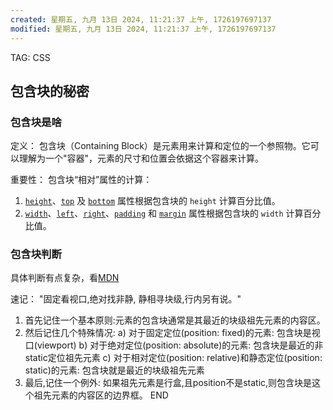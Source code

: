 ```yaml
---
created: 星期五, 九月 13日 2024, 11:21:37 上午, 1726197697137
modified: 星期五, 九月 13日 2024, 11:21:37 上午, 1726197697137
---
```


TAG: CSS
## 包含块的秘密
### 包含块是啥
定义： 
 包含块（Containing Block）是元素用来计算和定位的一个参照物。它可以理解为一个"容器"，元素的尺寸和位置会依据这个容器来计算。

重要性：
包含块“相对”属性的计算：
1. [`height`](https://developer.mozilla.org/zh-CN/docs/Web/CSS/height)、[`top`](https://developer.mozilla.org/zh-CN/docs/Web/CSS/top) 及 [`bottom`](https://developer.mozilla.org/zh-CN/docs/Web/CSS/bottom) 属性根据包含块的 `height` 计算百分比值。
2. [`width`](https://developer.mozilla.org/zh-CN/docs/Web/CSS/width)、[`left`](https://developer.mozilla.org/zh-CN/docs/Web/CSS/left)、[`right`](https://developer.mozilla.org/zh-CN/docs/Web/CSS/right)、[`padding`](https://developer.mozilla.org/zh-CN/docs/Web/CSS/padding) 和 [`margin`](https://developer.mozilla.org/zh-CN/docs/Web/CSS/margin) 属性根据包含块的 `width` 计算百分比值。

### 包含块判断
具体判断有点复杂，看[MDN](https://developer.mozilla.org/zh-CN/docs/Web/CSS/Containing_block)

速记：
"固定看视口,绝对找非静, 静相寻块级,行内另有说。"
1. 首先记住一个基本原则:元素的包含块通常是其最近的块级祖先元素的内容区。
2. 然后记住几个特殊情况: a) 对于固定定位(position: fixed)的元素: 包含块是视口(viewport) b) 对于绝对定位(position: absolute)的元素: 包含块是最近的非static定位祖先元素 c) 对于相对定位(position: relative)和静态定位(position: static)的元素: 包含块就是最近的块级祖先元素
3. 最后,记住一个例外: 如果祖先元素是行盒,且position不是static,则包含块是这个祖先元素的内容区的边界框。
END
<!--ID: 1722360558047-->
